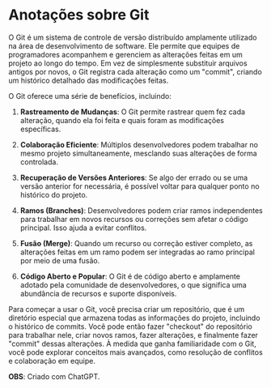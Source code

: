 # Anotações sobre Git
O Git é um sistema de controle de versão distribuído amplamente utilizado na área de desenvolvimento de software. Ele permite que equipes de programadores acompanhem e gerenciem as alterações feitas em um projeto ao longo do tempo. Em vez de simplesmente substituir arquivos antigos por novos, o Git registra cada alteração como um "commit", criando um histórico detalhado das modificações feitas.

O Git oferece uma série de benefícios, incluindo:

1. **Rastreamento de Mudanças**: O Git permite rastrear quem fez cada alteração, quando ela foi feita e quais foram as modificações específicas.

2. **Colaboração Eficiente**: Múltiplos desenvolvedores podem trabalhar no mesmo projeto simultaneamente, mesclando suas alterações de forma controlada.

3. **Recuperação de Versões Anteriores**: Se algo der errado ou se uma versão anterior for necessária, é possível voltar para qualquer ponto no histórico do projeto.

4. **Ramos (Branches)**: Desenvolvedores podem criar ramos independentes para trabalhar em novos recursos ou correções sem afetar o código principal. Isso ajuda a evitar conflitos.

5. **Fusão (Merge)**: Quando um recurso ou correção estiver completo, as alterações feitas em um ramo podem ser integradas ao ramo principal por meio de uma fusão.

6. **Código Aberto e Popular**: O Git é de código aberto e amplamente adotado pela comunidade de desenvolvedores, o que significa uma abundância de recursos e suporte disponíveis.

Para começar a usar o Git, você precisa criar um repositório, que é um diretório especial que armazena todas as informações do projeto, incluindo o histórico de commits. Você pode então fazer "checkout" do repositório para trabalhar nele, criar novos ramos, fazer alterações, e finalmente fazer "commit" dessas alterações. À medida que ganha familiaridade com o Git, você pode explorar conceitos mais avançados, como resolução de conflitos e colaboração em equipe.

**OBS**: Criado com ChatGPT.

